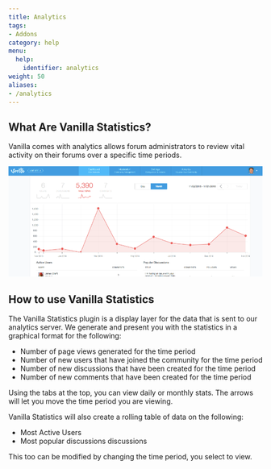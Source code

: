 ```yaml
---
title: Analytics
tags:
- Addons
category: help
menu:
  help:
    identifier: analytics
weight: 50
aliases:
- /analytics
---
```

## What Are Vanilla Statistics?

Vanilla comes with analytics allows forum administrators to review vital activity on their forums over a specific time periods.

![Example of dashboard page](/img/help/analytics/analytics-overview.png)


## How to use Vanilla Statistics

The Vanilla Statistics plugin is a display layer for the data that is sent to our analytics server.  We generate and present you with the statistics in a graphical format for the following:

* Number of page views generated for the time period
* Number of new users that have joined the community for the time period
* Number of new discussions that have been created for the time period
* Number of new comments that have been created for the time period

Using the tabs at the top, you can view daily or monthly stats. The arrows will let you move the time period you are viewing. 

Vanilla Statistics will also create a rolling table of data on the following:

* Most Active Users
* Most popular discussions discussions

This too can be modified by changing the time period, you select to view.


